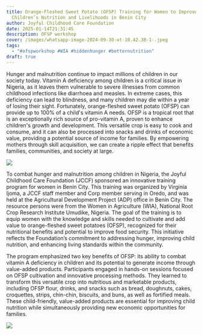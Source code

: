 ```yaml
---
title: Orange-Fleshed Sweet Potato (OFSP) Training for Women to Improve
  Children’s Nutrition and Livelihoods in Benin City
author: Joyful Childhood Care Foundation
date: 2025-01-14T21:31:45
description: OFSP workshop
cover: /images/whatsapp-image-2024-09-30-at-10.42.38-1-.jpeg
tags:
  - "#ofspworkshop #WIA #hiddenhunger #betternutrition"
draft: true
---
```

Hunger and malnutrition continue to impact millions of children in our society today. Vitamin A deficiency among children is a critical issue in Nigeria, as it leaves them vulnerable to severe illnesses from common childhood infections like diarrhoea and measles. In extreme cases, this deficiency can lead to blindness, and many children may die within a year of losing their sight. Fortunately, orange-fleshed sweet potato (OFSP) can provide up to 100% of a child's vitamin A needs. OFSP is a tropical root that is an exceptionally rich source of pro-vitamin A, proven to enhance children's growth and development. This versatile crop is easy to cook and consume, and it can also be processed into snacks and drinks of economic value, providing a potential source of income for families. By empowering mothers through skill acquisition, we can create a ripple effect that benefits families, communities, and society at large.

![](/images/whatsapp-image-2024-09-30-at-10.42.39-1-.jpeg)

To combat hunger and malnutrition among children in Nigeria, the Joyful Childhood Care Foundation (JCCF) sponsored an innovative training program for women in Benin City. This training was organized by Virginia Ijoma, a JCCF staff member and Corp member serving in Oredo, and was held at the Agricultural Development Project (ADP) office in Benin City. The resource persons were from the Women in Agriculture (WIA), National Root Crop Research Institute Umudike, Nigeria. The goal of the training is to equip women with the knowledge and skills needed to cultivate and add value to orange-fleshed sweet potatoes (OFSP), recognized for their nutritional benefits and potential to improve food security. This initiative reflects the Foundation’s commitment to addressing hunger, improving child nutrition, and enhancing living standards within the community.





The program emphasized two key benefits of OFSP: its ability to combat vitamin A deficiency in children and its potential to generate income through value-added products. Participants engaged in hands-on sessions focused on OFSP cultivation and innovative processing methods. They learned to transform this versatile crop into nutritious and marketable products, including OFSP flour, drinks, and snacks such as bread, doughnuts, cakes, croquettes, strips, chin-chin, biscuits, and buns, as well as fortified meals. These child-friendly, value-added products are essential for improving child nutrition while simultaneously providing new economic opportunities for families.

![](/images/whatsapp-image-2025-01-11-at-05.45.26.jpeg)



